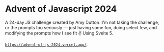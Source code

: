 # Advent of Javascript 2024

A 24-day JS challenge created by Amy Dutton. I'm not taking the challenge, or the prompts too seriously — just having some fun, doing select few, and modifying the prompts how I see fit ✌️
Using Svelte 5.

[`https://advent-of-js-2024.vercel.app/`](https://advent-of-js-2024.vercel.app/).
